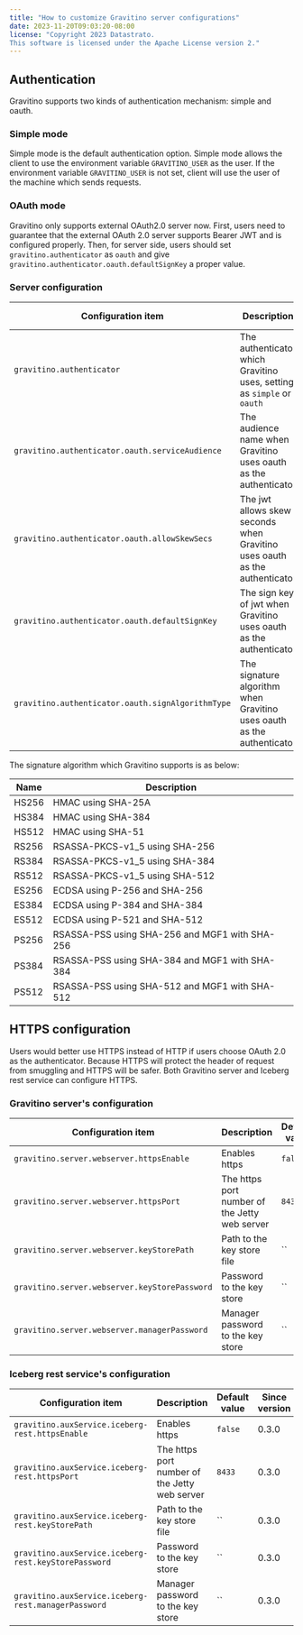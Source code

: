 ```yaml
---
title: "How to customize Gravitino server configurations"
date: 2023-11-20T09:03:20-08:00
license: "Copyright 2023 Datastrato.
This software is licensed under the Apache License version 2."
---
```


## Authentication
Gravitino supports two kinds of authentication mechanism: simple and oauth.

### Simple mode
Simple mode is the default authentication option.
Simple mode allows the client to use the environment variable `GRAVITINO_USER` as the user.
If the environment variable `GRAVITINO_USER` is not set, client will use the user of the machine which sends requests.

### OAuth mode
Gravitino only supports external OAuth2.0 server now.
First, users need to guarantee that the external OAuth 2.0 server supports Bearer JWT and is configured properly.
Then, for server side, users should set `gravitino.authenticator` as `oauth` and give `gravitino.authenticator.oauth.defaultSignKey` a proper value.

### Server configuration

| Configuration item                                | Description                                                                | Default value     | Since version |
|---------------------------------------------------|----------------------------------------------------------------------------|-------------------|---------------|
| `gravitino.authenticator`                         | The authenticator which Gravitino uses, setting as `simple` or `oauth`     | `simple`          | 0.3.0         |
| `gravitino.authenticator.oauth.serviceAudience`   | The audience name when Gravitino uses oauth as the authenticator           | `GravitinoServer` | 0.3.0         |
| `gravitino.authenticator.oauth.allowSkewSecs`     | The jwt allows skew seconds when Gravitino uses oauth as the authenticator | `0`               | 0.3.0         |
| `gravitino.authenticator.oauth.defaultSignKey`    | The sign key of jwt when Gravitino uses oauth as the authenticator         | ``                | 0.3.0         |
| `gravitino.authenticator.oauth.signAlgorithmType` | The signature algorithm when Gravitino uses oauth as the authenticator     | `RS256`           | 0.3.0         |

The signature algorithm which Gravitino supports is as below:

| Name  | Description                                    |
|-------|------------------------------------------------|
| HS256 | HMAC using SHA-25A                             |
| HS384 | HMAC using SHA-384                             |
| HS512 | HMAC using SHA-51                              |
| RS256 | RSASSA-PKCS-v1_5 using SHA-256                 |
| RS384 | RSASSA-PKCS-v1_5 using SHA-384                 |
| RS512 | RSASSA-PKCS-v1_5 using SHA-512                 |
| ES256 | ECDSA using P-256 and SHA-256                  |
| ES384 | ECDSA using P-384 and SHA-384                  |
| ES512 | ECDSA using P-521 and SHA-512                  |
| PS256 | RSASSA-PSS using SHA-256 and MGF1 with SHA-256 |
| PS384 | RSASSA-PSS using SHA-384 and MGF1 with SHA-384 |
| PS512 | RSASSA-PSS using SHA-512 and MGF1 with SHA-512 |

## HTTPS configuration
Users would better use HTTPS instead of HTTP if users choose OAuth 2.0 as the authenticator.
Because HTTPS will protect the header of request from smuggling and HTTPS will be safer.
Both Gravitino server and Iceberg rest service can configure HTTPS.

### Gravitino server's configuration
| Configuration item                            | Description                                   | Default value | Since version |
|-----------------------------------------------|-----------------------------------------------|---------------|---------------|
| `gravitino.server.webserver.httpsEnable`      | Enables https                                 | `false`       | 0.3.0         |
| `gravitino.server.webserver.httpsPort`        | The https port number of the Jetty web server | `8433`        | 0.3.0         |
| `gravitino.server.webserver.keyStorePath`     | Path to the key store file                    | ``            | 0.3.0         |
| `gravitino.server.webserver.keyStorePassword` | Password to the key store                     | ``            | 0.3.0         |
| `gravitino.server.webserver.managerPassword`  | Manager password to the key store             | ``            | 0.3.0         |

### Iceberg rest service's configuration
| Configuration item                                   | Description                                   | Default value | Since version |
|------------------------------------------------------|-----------------------------------------------|---------------|---------------|
| `gravitino.auxService.iceberg-rest.httpsEnable`      | Enables https                                 | `false`       | 0.3.0         |
| `gravitino.auxService.iceberg-rest.httpsPort`        | The https port number of the Jetty web server | `8433`        | 0.3.0         |
| `gravitino.auxService.iceberg-rest.keyStorePath`     | Path to the key store file                    | ``            | 0.3.0         |
| `gravitino.auxService.iceberg-rest.keyStorePassword` | Password to the key store                     | ``            | 0.3.0         |
| `gravitino.auxService.iceberg-rest.managerPassword`  | Manager password to the key store             | ``            | 0.3.0         |
